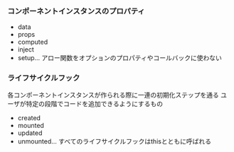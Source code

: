 ### コンポーネントインスタンスのプロパティ
 - data
 - props
 - computed
 - inject
 - setup...
アロー関数をオプションのプロパティやコールバックに使わない
### ライフサイクルフック
各コンポーネントインスタンスが作られる際に一連の初期化ステップを通る
ユーザが特定の段階でコードを追加できるようにするもの
 - created
 - mounted
 - updated
 - unmounted...
すべてのライフサイクルフックはthisとともに呼ばれる

